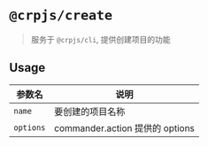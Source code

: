 # `@crpjs/create`

> 服务于 `@crpjs/cli`, 提供创建项目的功能

## Usage

| 参数名    | 说明                            |
| --------- | ------------------------------- |
| `name`    | 要创建的项目名称                |
| `options` | commander.action 提供的 options |
